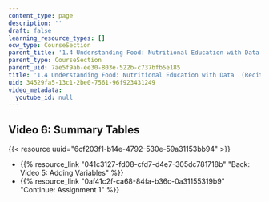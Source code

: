 ```yaml
---
content_type: page
description: ''
draft: false
learning_resource_types: []
ocw_type: CourseSection
parent_title: '1.4 Understanding Food: Nutritional Education with Data  (Recitation)'
parent_type: CourseSection
parent_uid: 7ae5f9ab-ee30-803e-522b-c737bfb5e185
title: '1.4 Understanding Food: Nutritional Education with Data  (Recitation)'
uid: 34529fa5-13c1-2be0-7561-96f923431249
video_metadata:
  youtube_id: null
---
```

## Video 6: Summary Tables

{{< resource uuid="6cf203f1-b14e-4792-530e-59a31153bb94" >}}

- {{% resource_link "041c3127-fd08-cfd7-d4e7-305dc781718b" "Back: Video 5: Adding Variables" %}}
- {{% resource_link "0af41c2f-ca68-84fa-b36c-0a31155319b9" "Continue: Assignment 1" %}}